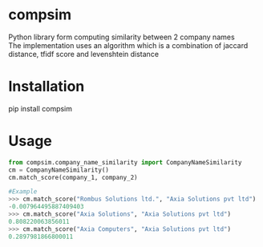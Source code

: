 compsim
==============

Python library form computing similarity between 2 company names<br />
The implementation uses an algorithm which is a combination of jaccard distance, 
tfidf score and levenshtein distance

Installation
============

pip install compsim

Usage
=====
```python
from compsim.company_name_similarity import CompanyNameSimilarity
cm = CompanyNameSimilarity()
cm.match_score(company_1, company_2)

#Example
>>> cm.match_score("Rombus Solutions ltd.", "Axia Solutions pvt ltd")
-0.007964495887409403
>>> cm.match_score("Axia Solutions", "Axia Solutions pvt ltd")
0.808220063856011
>>> cm.match_score("Axia Computers", "Axia Solutions pvt ltd")
0.2897981866800011
```
